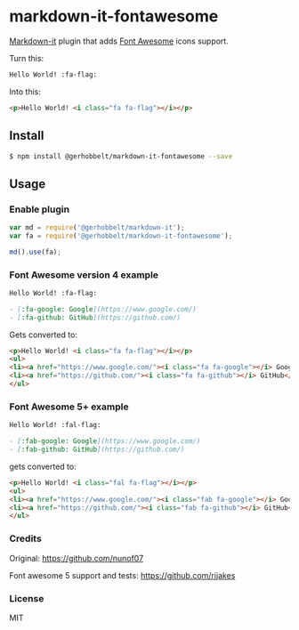 # markdown-it-fontawesome
[Markdown-it][markdown-it] plugin that adds [Font Awesome][fontawesome] icons support.

Turn this:

```md
Hello World! :fa-flag:
```

Into this:

```html
<p>Hello World! <i class="fa fa-flag"></i></p>
```


## Install
```bash
$ npm install @gerhobbelt/markdown-it-fontawesome --save
```



## Usage


### Enable plugin

```js
var md = require('@gerhobbelt/markdown-it');
var fa = require('@gerhobbelt/markdown-it-fontawesome');

md().use(fa);
```


### Font Awesome version 4 example

```md
Hello World! :fa-flag:

- [:fa-google: Google](https://www.google.com/)
- [:fa-github: GitHub](https://github.com/)
```

Gets converted to:

```html
<p>Hello World! <i class="fa fa-flag"></i></p>
<ul>
<li><a href="https://www.google.com/"><i class="fa fa-google"></i> Google</a></li>
<li><a href="https://github.com/"><i class="fa fa-github"></i> GitHub</a></li>
</ul>
```


### Font Awesome 5+ example


```md
Hello World! :fal-flag:

- [:fab-google: Google](https://www.google.com/)
- [:fab-github: GitHub](https://github.com/)
```

gets converted to: 

```html
<p>Hello World! <i class="fal fa-flag"></i></p>
<ul>
<li><a href="https://www.google.com/"><i class="fab fa-google"></i> Google</a></li>
<li><a href="https://github.com/"><i class="fab fa-github"></i> GitHub</a></li>
</ul>
```


[markdown-it]: https://github.com/markdown-it/markdown-it
[fontawesome]: https://fortawesome.github.io/Font-Awesome/


### Credits 

Original: https://github.com/nunof07

Font awesome 5 support and tests: https://github.com/rjjakes


### License

MIT
